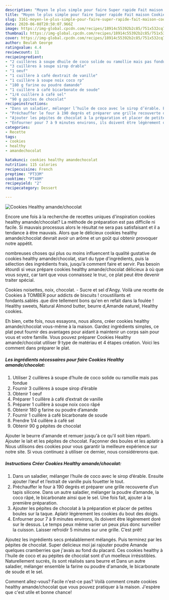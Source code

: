 ```yaml
---
description: "Moyen le plus simple pour faire Super rapide Fait maison Cookies Healthy amande/chocolat"
title: "Moyen le plus simple pour faire Super rapide Fait maison Cookies Healthy amande/chocolat"
slug: 3161-moyen-le-plus-simple-pour-faire-super-rapide-fait-maison-cookies-healthy-amande-chocolat
date: 2020-06-08T20:50:07.966Z
image: https://img-global.cpcdn.com/recipes/18914c55392b2c85/751x532cq70/cookies-healthy-amandechocolat-photo-principale-de-la-recette.jpg
thumbnail: https://img-global.cpcdn.com/recipes/18914c55392b2c85/751x532cq70/cookies-healthy-amandechocolat-photo-principale-de-la-recette.jpg
cover: https://img-global.cpcdn.com/recipes/18914c55392b2c85/751x532cq70/cookies-healthy-amandechocolat-photo-principale-de-la-recette.jpg
author: Beulah George
ratingvalue: 4.4
reviewcount: 11
recipeingredient:
- "2 cuillères à soupe dhuile de coco solide ou ramollie mais pas fondue"
- "3 cuillères à soupe sirop drable"
- "1 oeuf"
- "1 cuillère à café dextrait de vanille"
- "1 cuillère à soupe noix coco rp"
- "180 g farine ou poudre damande"
- "1 cuillère à café bicarbonate de soude"
- "1/4 cuillère à café sel"
- "90 g ppites de chocolat"
recipeinstructions:
- "Dans un saladier, mélanger l’huile de coco avec le sirop d’érable. Ensuite ajouter l’œuf et l’extrait de vanille puis fouetter le tout."
- "Préchauffer le four à 190 degrés et préparer une grille recouverte d’un tapis silicone. Dans un autre saladier, mélanger la poudre d’amande, la coco râpé, le bicarbonate ainsi que le sel. Une fois fait, ajouter à la première préparation."
- "Ajouter les pépites de chocolat à la préparation et placer de petites boules sur la taque. Aplatir légèrement les cookies du bout des doigts."
- "Enfourner pour 7 à 9 minutes environs, ils doivent être légèrement doré sur le dessus. Le temps peux même varier un peux plus donc surveiller la cuisson. Laisser refroidir 5 minutes sur une grille. C’est prêt!"
categories:
- Recette
tags:
- cookies
- healthy
- amandechocolat

katakunci: cookies healthy amandechocolat 
nutrition: 115 calories
recipecuisine: French
preptime: "PT33M"
cooktime: "PT40M"
recipeyield: "2"
recipecategory: Dessert

---
```



![Cookies Healthy amande/chocolat](https://img-global.cpcdn.com/recipes/18914c55392b2c85/751x532cq70/cookies-healthy-amandechocolat-photo-principale-de-la-recette.jpg)

Encore une fois à la recherche de recettes uniques d'inspiration cookies healthy amande/chocolat? La méthode de préparation est pas difficile ni facile. Si mauvais processus alors le résultat ne sera pas satisfaisant et il a tendance à être mauvais. Alors que le délicieux cookies healthy amande/chocolat devrait avoir un arôme et un goût qui obtenir provoquer notre appétit.

nombreuses choses qui plus ou moins influencent la qualité gustative de cookies healthy amande/chocolat, start du type d'ingrédients, puis la sélection des ingrédients frais, jusqu'à comment faire et servir. Pas besoin étourdi si veux prépare cookies healthy amande/chocolat délicieux à où que vous soyez, car tant que vous connaissez le truc, ce plat peut être devenir traiter spécial.

Cookies noisettes, noix, chocolat. - Sucre et sel d&#39;Angy. Voilà une recette de Cookies à TOMBER pour addicts de biscuits ! croustillants et fondants.sablés .que dire tellement bons qu&#39;en en refait dans la foulée ! Healthy sweets, Natural Almond butter, beurre d,Amande naturel, Healthy cookies.


Eh bien, cette fois, nous essayons, nous allons, créer cookies healthy amande/chocolat vous-même à la maison. Gardez ingrédients simples, ce plat peut fournir des avantages pour aidant à maintenir un corps sain pour vous et votre famille. Vous pouvez préparer Cookies Healthy amande/chocolat utiliser 9 type de matériau et 4 étapes création. Voici les comment dans préparer le plat.

<!--inarticleads1-->

##### Les ingrédients nécessaires pour faire Cookies Healthy amande/chocolat:

1. Utiliser 2 cuillères à soupe d’huile de coco solide ou ramollie mais pas fondue
1. Fournir 3 cuillères à soupe sirop d’érable
1. Obtenir 1 oeuf
1. Préparer 1 cuillère à café d’extrait de vanille
1. Préparer 1 cuillère à soupe noix coco râpé
1. Obtenir 180 g farine ou poudre d’amande
1. Fournir 1 cuillère à café bicarbonate de soude
1. Prendre 1/4 cuillère à café sel
1. Obtenir 90 g pépites de chocolat


Ajouter le beurre d&#39;amande et remuer jusqu&#39;à ce qu&#39;il soit bien réparti. Ajouter le lait et les pépites de chocolat. Façonner des boules et les aplatir à Nous utilisons des cookies pour vous garantir la meilleure expérience sur notre site. Si vous continuez à utiliser ce dernier, nous considérerons que. 

<!--inarticleads2-->

##### Instructions Créer Cookies Healthy amande/chocolat:

1. Dans un saladier, mélanger l’huile de coco avec le sirop d’érable. Ensuite ajouter l’œuf et l’extrait de vanille puis fouetter le tout.
1. Préchauffer le four à 190 degrés et préparer une grille recouverte d’un tapis silicone. Dans un autre saladier, mélanger la poudre d’amande, la coco râpé, le bicarbonate ainsi que le sel. Une fois fait, ajouter à la première préparation.
1. Ajouter les pépites de chocolat à la préparation et placer de petites boules sur la taque. Aplatir légèrement les cookies du bout des doigts.
1. Enfourner pour 7 à 9 minutes environs, ils doivent être légèrement doré sur le dessus. Le temps peux même varier un peux plus donc surveiller la cuisson. Laisser refroidir 5 minutes sur une grille. C’est prêt!


Ajoutez les ingrédients secs préalablement mélangés. Puis terminez par les pépites de chocolat. Super delicieux moi jai rajouter poudre Amande quelques cramberries que j&#39;avais au fond du placard. Ces cookies healthy à l&#39;huile de coco et au pépites de chocolat sont d&#39;un moelleux irrésistibles. Naturellement sucrés, ils sont réalisés sans beurre et Dans un autre saladier, mélanger ensemble la farine ou poudre d&#39;amande, le bicarbonate de soude et le sel. 


Comment allez-vous? Facile n'est-ce pas? Voilà comment create cookies healthy amande/chocolat que vous pouvez pratiquer à la maison. J'espère que c'est utile et bonne chance!
